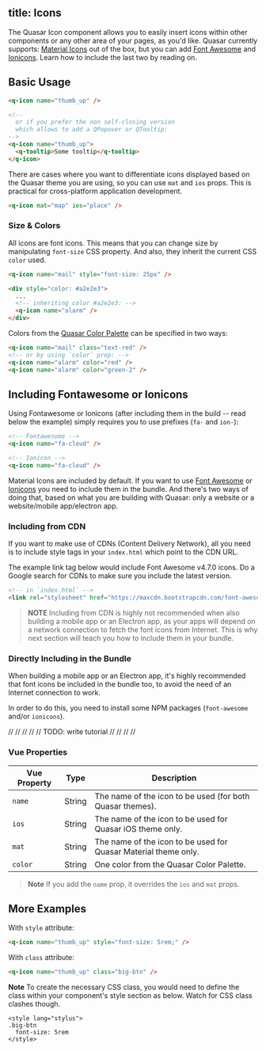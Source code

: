 title: Icons
---

The Quasar Icon component allows you to easily insert icons within other components or any other area of your pages, as you'd like.
Quasar currently supports: [Material Icons](https://material.io/icons/) out of the box, but you can add [Font Awesome](http://fontawesome.io/icons/) and [Ionicons](http://ionicons.com/). Learn how to include the last two by reading on.

<input type="hidden" data-fullpage-demo="components/button">

## Basic Usage

```html
<q-icon name="thumb_up" />

<!--
  or if you prefer the non self-closing version
  which allows to add a QPopover or QTooltip:
-->
<q-icon name="thumb_up">
  <q-tooltip>Some tooltip</q-tooltip>
</q-icon>
```

There are cases where you want to differentiate icons displayed based on the Quasar theme you are using, so you can use `mat` and `ios` props. This is practical for cross-platform application development.
```html
<q-icon mat="map" ios="place" />
```

### Size & Colors
All icons are font icons. This means that you can change size by manipulating `font-size` CSS property. And also, they inherit the current CSS `color` used.

```html
<q-icon name="mail" style="font-size: 25px" />

<div style="color: #a2e2e3">
  ...
  <!-- inheriting color #a2e2e3: -->
  <q-icon name="alarm" />
</div>
```

Colors from the [Quasar Color Palette](/components/color-palette.html) can be specified in two ways:
```html
<q-icon name="mail" class="text-red" />
<!-- or by using `color` prop: -->
<q-icon name="alarm" color="red" />
<q-icon name="alarm" color="green-2" />
```

## Including Fontawesome or Ionicons
Using Fontawesome or Ionicons (after including them in the build -- read below the example) simply requires you to use prefixes (`fa-` and `ion-`):
```html
<!-- Fontawesome -->
<q-icon name="fa-cloud" />

<!-- Ionicon -->
<q-icon name="fa-cloud" />
```

Material Icons are included by default. If you want to use [Font Awesome](http://fontawesome.io/icons/) or [Ionicons](http://ionicons.com/) you need to include them in the bundle. And there's two ways of doing that, based on what you are building with Quasar: only a website or a website/mobile app/electron app.

### Including from CDN
If you want to make use of CDNs (Content Delivery Network), all you need is to include style tags in your `index.html` which point to the CDN URL.

The example link tag below would include Font Awesome v4.7.0 icons. Do a Google search for CDNs to make sure you include the latest version.

```html
<!-- in `index.html` -->
<link rel="stylesheet" href="https://maxcdn.bootstrapcdn.com/font-awesome/4.7.0/css/font-awesome.min.css">
```

> **NOTE**
> Including from CDN is highly not recommended when also building a mobile app or an Electron app, as your apps will depend on a network connection to fetch the font icons from Internet. This is why next section will teach you how to include them in your bundle.

### Directly Including in the Bundle
When building a mobile app or an Electron app, it's highly recommended that font icons be included in the bundle too, to avoid the need of an Internet connection to work.

In order to do this, you need to install some NPM packages (`font-awesome` and/or `ionicons`).

//
//
//
//
// TODO: write tutorial
//
//
//
//

### Vue Properties
| Vue Property | Type | Description |
| --- | --- | --- |
| `name` | String | The name of the icon to be used (for both Quasar themes). |
| `ios` | String | The name of the icon to be used for Quasar iOS theme only. |
| `mat` | String | The name of the icon to be used for Quasar Material theme only. |
| `color` | String | One color from the Quasar Color Palette. |


> **Note**
> If you add the `name` prop, it overrides the `ios` and `mat` props.

## More Examples

With `style` attribute:

```html
<q-icon name="thumb_up" style="font-size: 5rem;" />
```

With `class` attribute:

```html
<q-icon name="thumb_up" class="big-btn" />
```

**Note**
To create the necessary CSS class, you would need to define the class within your component's style section as below. Watch for CSS class clashes though.

```stylus
<style lang="stylus">
.big-btn
  font-size: 5rem
</style>
```
